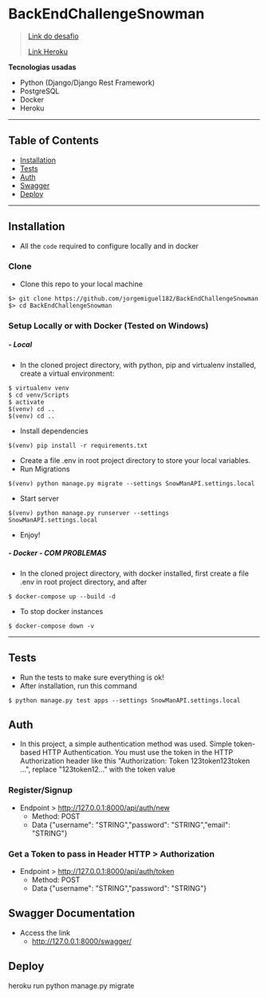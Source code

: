 # BackEndChallengeSnowman

> <p> <a href="https://gitlab.com/snowman-labs/backend-challenge"> Link do desafio </a> </p> 
> <p> <a href="https://snowmanapi.herokuapp.com/swagger/"> Link Heroku</a> </p> 


**Tecnologias usadas**

- Python (Django/Django Rest Framework)
- PostgreSQL
- Docker
- Heroku

---

## Table of Contents 

- [Installation](#installation)
- [Tests](#tests)
- [Auth](#auth)
- [Swagger](#swagger)
- [Deploy](#deploy)

---

## Installation

- All the `code` required to configure locally and in docker

### Clone

- Clone this repo to your local machine 
```shell
$> git clone https://github.com/jorgemiguel182/BackEndChallengeSnowman
$> cd BackEndChallengeSnowman
```

### Setup Locally or with Docker (Tested on Windows)

##### - **Local**
- In the cloned project directory, with python, pip and virtualenv installed, create a virtual environment:

```shell
$ virtualenv venv
$ cd venv/Scripts
$ activate
$(venv) cd ..
$(venv) cd ..
```
- Install dependencies
```shell
$(venv) pip install -r requirements.txt
```
- Create a file .env in root project directory to store your local variables.
- Run Migrations
```shell
$(venv) python manage.py migrate --settings SnowManAPI.settings.local
```
- Start server
```shell
$(venv) python manage.py runserver --settings SnowManAPI.settings.local
```
- Enjoy!

##### - Docker - COM PROBLEMAS
- In the cloned project directory, with docker installed, first create a file .env in root project directory, and after
```shell
$ docker-compose up --build -d
```

- To stop docker instances

```shell
$ docker-compose down -v
```

---

## Tests
- Run the tests to make sure everything is ok!
- After installation, run this command
```shell
$ python manage.py test apps --settings SnowManAPI.settings.local
```


## Auth
- In this project, a simple authentication method was used. Simple token-based HTTP Authentication.
You must use the token in the HTTP Authorization header like this "Authorization: Token 123token123token ...", replace 
"123token12..." with the token value


### Register/Signup
- Endpoint > http://127.0.0.1:8000/api/auth/new
    - Method: POST
    - Data {"username": "STRING","password": "STRING","email": "STRING"}
### Get a Token to pass in Header HTTP > Authorization
- Endpoint > http://127.0.0.1:8000/api/auth/token
    - Method: POST
    - Data {"username": "STRING","password": "STRING"}





## Swagger Documentation
- Access the link
    - http://127.0.0.1:8000/swagger/
## Deploy

heroku run python manage.py migrate